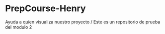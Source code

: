 # PrepCourse-Henry
Ayuda a quien visualiza nuestro proyecto / Este es un repositorio de prueba del modulo 2
